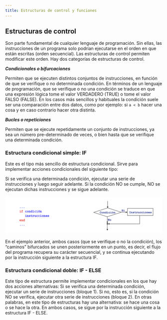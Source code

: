 ```yaml
---
title: Estructuras de control y funciones
---
```


## Estructuras de control

Son parte fundamental de cualquier lenguaje de programación. Sin ellas, las instrucciones de un programa solo podrían ejecutarse en el orden en que están escritas (orden secuencial). Las estructuras de control permiten modificar este orden. Hay dos categorías de estructuras de control.

___Condicionales o bifurcaciones___

Permiten que se ejecuten distintos conjuntos de instrucciones, en función de que se verifique o no determinada condición.
En términos de un lenguaje de programación, que se verifique o no una condición se traduce en que una expresión lógica tome el valor VERDADERO (TRUE) o tome el valor FALSO (FALSE). En los casos más sencillos y habituales la condición suele ser una comparación entre dos datos, como por ejemplo: si `a < b` hacer una cosa y en caso contrario hacer otra distinta.

___Bucles o repeticiones___

Permiten que se ejecute repetidamente un conjunto de instrucciones, ya sea un número pre-determinado de veces, o bien hasta que se verifique una determinada condición.

### Estructura condicional simple: IF

Este es el tipo más sencillo de estructura condicional. Sirve para implementar acciones condicionales
del siguiente tipo:

Si se verifica una determinada condición, ejecutar una serie de instrucciones y luego seguir
adelante.
Si la condición NO se cumple, NO se ejecutan dichas instrucciones y se sigue adelante.

![diagrama](../../../assets/conditional-diagram.png)

En el ejemplo anterior, ambos casos (que se verifique o no la condición), los “caminos” bifurcados se unen posteriormente en un punto, es decir, el flujo del programa recupera su carácter secuencial, y se continua ejecutando por la instrucción siguiente a la estructura IF.

### Estructura condicional doble: IF - ELSE

Este tipo de estructura permite implementar condicionales en los que hay dos acciones alternativas:
Si se verifica una determinada condición, ejecutar un serie de instrucciones (bloque 1).
Si no, esto es, si la condición NO se verifica, ejecutar otra serie de instrucciones (bloque 2).
En otras palabras, en este tipo de estructuras hay una alternativa: se hace una cosa o se hace la otra. En ambos casos, se sigue por la instrucción siguiente a la estructura IF - ELSE.
